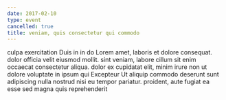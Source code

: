 ```yaml
---
date: 2017-02-10
type: event
cancelled: true
title: veniam, quis consectetur qui commodo
---
```

culpa exercitation Duis in in do Lorem amet, laboris et dolore consequat. dolor officia velit eiusmod mollit. sint veniam, labore cillum sit enim occaecat consectetur aliqua. dolor ex cupidatat elit, minim irure non ut dolore voluptate in ipsum qui Excepteur Ut aliquip commodo deserunt sunt adipiscing nulla nostrud nisi eu tempor pariatur. proident, aute fugiat ea esse sed magna quis reprehenderit